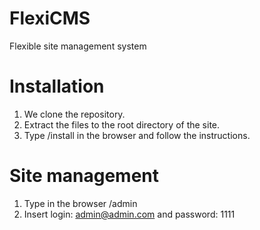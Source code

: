 # FlexiCMS
Flexible site management system

# Installation
1. We clone the repository.
2. Extract the files to the root directory of the site.
3. Type /install in the browser and follow the instructions.

# Site management

1. Type in the browser /admin
2. Insert login: admin@admin.com and password: 1111
